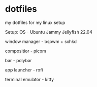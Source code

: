 # dotfiles
my dotfiles for my linux setup

Setup:
OS - Ubuntu Jammy Jellyfish 22.04


window manager - bspwm + sxhkd


compositior - picom


bar - polybar


app launcher - rofi


terminal emulator - kitty


